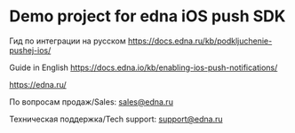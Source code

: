 # Demo project for edna iOS push SDK

Гид по интеграции на русском https://docs.edna.ru/kb/podkljuchenie-pushej-ios/

Guide in English https://docs.edna.io/kb/enabling-ios-push-notifications/

https://edna.ru/

По вопросам продаж/Sales:
sales@edna.ru

Техническая поддержка/Tech support:
support@edna.ru